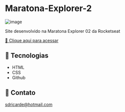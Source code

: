 # Maratona-Explorer-2

![image](https://user-images.githubusercontent.com/72473993/195986135-2846a807-c9fd-43f2-a0d2-9831e43da613.png)

Site desenvolvido na Maratona Explorer 02 da Rocketseat

[🔗 Clique aqui para acessar](https://edsonterciotti.github.io/Maratona-Explorer-2/)

## 🔧 Tecnologias

- HTML
- CSS
- Github

## 📨 Contato

sdricarde@hotmail.com
